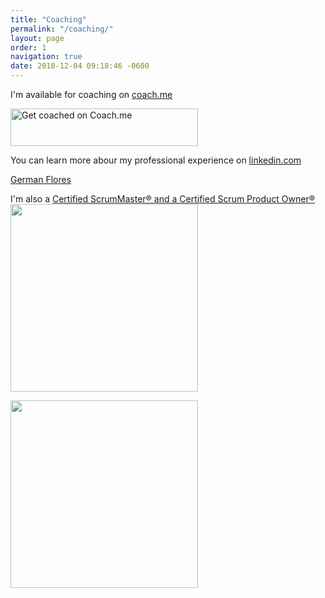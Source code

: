 ```yaml
---
title: "Coaching"
permalink: "/coaching/"
layout: page
order: 1
navigation: true
date: 2018-12-04 09:18:46 -0600
---
```

I'm available for coaching on <a href="https://www.coach.me/germanflores?ref=bvjvZ">coach.me</a>

<a style="border: none; padding: 0;" href="https://www.coach.me/germanflores?ref=bvjvZ"><img alt="Get coached on Coach.me" src=" https://s3.amazonaws.com/com.lift.assets/images/coach-badge-blue-300x60.png" width="300" height="60" style="border: none; margin: 0;"/></a>

You can learn more abour my professional experience on <a href='https://www.linkedin.com/in/germanflores?trk=profile-badge'>linkedin.com</a>

<div class="LI-profile-badge"  data-version="v1" data-size="large" data-locale="en_US" data-type="horizontal" data-theme="light" data-vanity="germanflores"><a class="LI-simple-link" href='https://www.linkedin.com/in/germanflores?trk=profile-badge'>German Flores</a></div>

I'm also a <a href="https://www.scrumalliance.org/community/profile/gflores3">Certified ScrumMaster® and a Certified Scrum Product Owner®</a>
<img src="https://germanflores.com/uploads/2018/841ef27189.jpg" width="300" height="300" />

<img src="https://germanflores.com/uploads/2018/f5bf51e240.jpg" width="300" height="300" />
